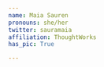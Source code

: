 ```yaml
---
name: Maia Sauren
pronouns: she/her
twitter: sauramaia
affiliation: ThoughtWorks
has_pic: True

---
```

